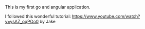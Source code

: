 This is my first go and angular application.

I followed this wonderful tutorial: https://www.youtube.com/watch?v=ysAZ_oqPOo0
by Jake